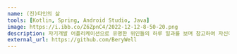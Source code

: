 ```yaml
---
name: (진)타인의 삶
tools: [Kotlin, Spring, Android Studio, Java]
image: https://i.ibb.co/Z6ZpnC4/2022-12-12-8-50-20.png
description: 자기개발 어플리케이션으로 유명한 위인들의 하루 일과를 보며 참고하여 자신이 따라하며, 자기개발을 할 수 있는 서비스를 제공할 예정입니다.
external_url: https://github.com/BeryWell
---
```

